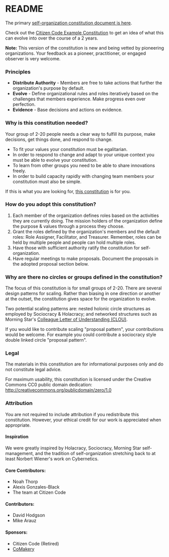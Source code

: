 # README

The primary [self-organization constitution document is here](CONSTITUTION.md).

Check out the [Citizen Code Example Constitution](citizen-code-constitution-example/README.md) to get an idea of what this can evolve into over the course of a 2 years.

**Note:** This version of the constitution is new and being vetted by pioneering organizations. Your feedback as a pioneer, practitioner, or engaged observer is very welcome.

### Principles

* **Distribute Authority** - Members are free to take actions that further the organization's purpose by default.
* **Evolve** - Define organizational rules and roles iteratively based on the challenges that members experience. Make progress even over perfection.
* **Evidence** - Base decisions and actions on evidence.

### Why is this constitution needed?

Your group of 2-20 people needs a clear way to fulfill its purpose, make decisions, get things done, and respond to change.
* To fit your values your constitution must be egalitarian.
* In order to respond to change and adapt to your unique context you must be able to evolve your constitution.
* To learn from other groups you need to be able to share innovations freely.
* In order to build capacity rapidly with changing team members your constitution must also be simple.

If this is what you are looking for, [this constitution](CONSTITUTION.md) is for you.

### How do you adopt this constitution?

1. Each member of the organization defines roles based on the activities they are currently doing. The mission holders of the organization define the purpose & values through a process they choose.
2. Grant the roles defined by the organization's members and the default roles: Role Assigner, Facilitator, and Treasurer. Remember, roles can be held by multiple people and people can hold multiple roles.
3. Have those with sufficient authority ratify the constitution for self-organization.
4. Have regular meetings to make proposals. Document the proposals in the adopted proposal section below.

### Why are there no circles or groups defined in the constitution?

The focus of this constitution is for small groups of 2-20. There are several design patterns for scaling. Rather than biasing in one direction or another at the outset, the constitution gives space for the organization to evolve.

Two potential scaling patterns are: nested holonic circle structures as employed by Sociocracy & Holacracy; and networked structures such as Morning Star's [Colleague Letter of Understanding (CLOU)](http://www.managementexchange.com/story/colleague-letter-understanding-replacing-jobs-commitments).

If you would like to contribute scaling "proposal pattern", your contributions would be welcome. For example you could contribute a sociocracy style double linked circle "proposal pattern".

### Legal

The materials in this constitution are for informational purposes only and do not constitute legal advice.

For maximum usability, this constitution is licensed under the Creative Commons CC0 public domain dedication:
http://creativecommons.org/publicdomain/zero/1.0

### Attribution

You are not required to include attribution if you redistribute this constitution. However, your ethical credit for our work is appreciated when appropriate.

#### Inspiration

We were greatly inspired by Holacracy, Sociocracy, Morning Star self-management, and the tradition of self-organization stretching back to at least Norbert Wiener's work on Cybernetics.

#### Core Contributors:

* Noah Thorp
* Alexis Gonzales-Black
* The team at Citizen Code

#### Contributors:

* David Hodgson
* Mike Arauz

#### Sponsors:

* Citizen Code (Retired)
* [CoMakery](https://www.comakery.com)
